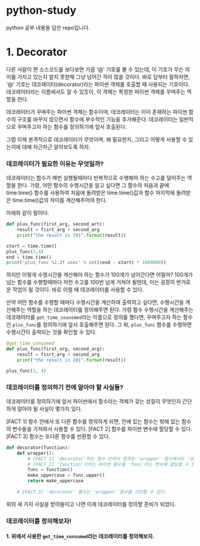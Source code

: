 # python-study
python 공부 내용을 담은 repo입니다.

# 1. Decorator

다른 사람이 짠 소스코드를 보다보면 가끔 '@' 기호를 볼 수 있는데, 이 기호가 무슨 의미를 가지고 있는지 알지 못한채 그냥 넘어간 적이 많을 것이다. 바로 답부터 말하자면, '@' 기호는 데코레이터(decorator)라는 파이썬 객체를 호출할 때 사용되는 기호이다. 데코레이터라는 이름에서도 알 수 있듯이, 이 객체는 특정한 파이썬 객체를 꾸며주는 역할을 한다.

데코레이터가 꾸며주는 파이썬 객체는 함수이며, 데코레이터는 이미 존재하는 파이썬 함수의 구조를 바꾸지 않으면서 함수에 부수적인 기능을 추가해준다. 데코레이터는 일반적으로 꾸며주고자 하는 함수를 정의하기에 앞서 호출된다.

그럼 이제 본격적으로 데코레이터가 무엇이며, 왜 필요한지, 그리고 어떻게 사용할 수 있는지에 대해 차근차근 알아보도록 하자.


### 데코레이터가 필요한 이유는 무엇일까?

데코레이터는 함수가 매번 실행될때마다 반복적으로 수행해야 하는 수고를 덜어주는 역할을 한다.
가령, 어떤 함수의 수행시간을 알고 싶다면 그 함수의 처음과 끝에 time.time() 함수를 사용하여 처음에 돌려받은 time.time()값과 함수 마지막에 돌려받은 time.time()값의 차이를 계산해주어야 한다. 

아래와 같이 말이다.
```python
def plus_func(first_arg, second_art):
    result = fisrt_arg + second_arg
    print("the result is {0}".format(result))

start = time.time()
plus_func(3,4)
end = time.time()
print('plus_func %2.2f usec' % int((end - start) * 1000000))
```

하지만 이렇게 수행시간을 계산해야 하는 함수가 100개가 넘어간다면 어떨까? 100개가 넘는 함수를 수행할때마다 저런 수고를 100번 넘게 거쳐야 될텐데, 이는 굉장히 번거로운 작업이 될 것이다. 바로 이럴 때 데코레이터를 사용할 수 있다.

만약 어떤 함수를 수행할 때마다 수행시간을 계산하여 출력하고 싶다면, 수행시간을 계산해주는 역할을 하는 데코레이터를 정의해주면 된다. 가령 함수 수행시간을 계산해주는 데코레이터를 `get_time_counsmed`라는 이름으로 정의를 했다면, 꾸며주고자 하는 함수인 `plus_func`를 정의하기에 앞서 호출해주면 된다.
그 뒤, `plus_func` 함수를 수행하면 수행시간이 출력되는 것을 확인할 수 있다.

```python
@get_time_consumed
def plus_func(first_arg, second_arg):
    result = fisrt_arg + second_arg
    print("the result is {0}".format(result))

plus_func(3, 4)
```

### 데코레이터를 정의하기 전에 알아야 할 사실들?

데코레이터를 정의하기에 앞서 파이썬에서 함수라는 객체가 갖는 성질이 무엇인지 간단하게 알아야 될 사실이 몇가지 있다.

[FACT 1] 함수 안에서 또 다른 함수를 정의하게 되면, 안에 있는 함수는 밖에 있는 함수의 변수들을 가져와서 사용할 수 있다.
[FACT 2] 함수를 파이썬 변수에 할당할 수 있다.
[FACT 3] 함수는 또다른 함수를 반환할 수 있다.

```python
def decorator(function):
    def wrapper():
        # [FACT 1] 'decorator'라는 함수 안에서 정의된 'wrapper' 함수에서도 'decorator'함수에서 사용되는 변수인 'function'을 사용할 수 있다.
        # [FACT 2] 'function'이라는 파이썬 함수를 'func'라는 변수에 할당할 수 있다.
        func = function()
        make_uppercase = func.upper()
        return make_uppercase
    
    # [FACT 3] 'decorator' 함수는 'wrapper' 함수를 리턴할 수 있다.
```

위의 세 가지 사실을 받아들이고 나면 이제 데코레이터를 정의할 준비가 되었다.

### 데코레이터를 정의해보자!
#### 1. 위에서 사용한 `get_time_consumed`라는 데코레이터를 정의해보자.
